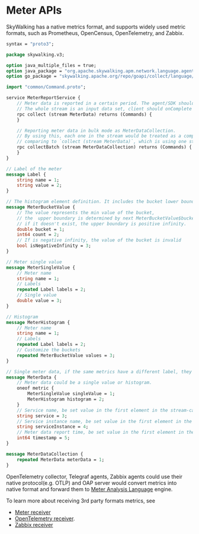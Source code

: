 # Meter APIs
SkyWalking has a native metrics format, and supports widely used metric formats, such as Prometheus, OpenCensus, OpenTelemetry, and Zabbix.

```protobuf
syntax = "proto3";

package skywalking.v3;

option java_multiple_files = true;
option java_package = "org.apache.skywalking.apm.network.language.agent.v3";
option go_package = "skywalking.apache.org/repo/goapi/collect/language/agent/v3";

import "common/Command.proto";

service MeterReportService {
    // Meter data is reported in a certain period. The agent/SDK should report all collected metrics in this period through one stream.
    // The whole stream is an input data set, client should onComplete the stream per report period.
    rpc collect (stream MeterData) returns (Commands) {
    }

    // Reporting meter data in bulk mode as MeterDataCollection.
    // By using this, each one in the stream would be treated as a complete input for MAL engine,
    // comparing to `collect (stream MeterData)`, which is using one stream as an input data set.
    rpc collectBatch (stream MeterDataCollection) returns (Commands) {
    }
}

// Label of the meter
message Label {
    string name = 1;
    string value = 2;
}

// The histogram element definition. It includes the bucket lower boundary and the count in the bucket.
message MeterBucketValue {
    // The value represents the min value of the bucket,
    // the  upper boundary is determined by next MeterBucketValue$bucket,
    // if it doesn't exist, the upper boundary is positive infinity.
    double bucket = 1;
    int64 count = 2;
    // If is negative infinity, the value of the bucket is invalid
    bool isNegativeInfinity = 3;
}

// Meter single value
message MeterSingleValue {
    // Meter name
    string name = 1;
    // Labels
    repeated Label labels = 2;
    // Single value
    double value = 3;
}

// Histogram
message MeterHistogram {
    // Meter name
    string name = 1;
    // Labels
    repeated Label labels = 2;
    // Customize the buckets
    repeated MeterBucketValue values = 3;
}

// Single meter data, if the same metrics have a different label, they will separate.
message MeterData {
    // Meter data could be a single value or histogram.
    oneof metric {
        MeterSingleValue singleValue = 1;
        MeterHistogram histogram = 2;
    }
    // Service name, be set value in the first element in the stream-call.
    string service = 3;
    // Service instance name, be set value in the first element in the stream-call.
    string serviceInstance = 4;
    // Meter data report time, be set value in the first element in the stream-call.
    int64 timestamp = 5;
}

message MeterDataCollection {
    repeated MeterData meterData = 1;
}
```

OpenTelemetry collector, Telegraf agents, Zabbix agents could use their native protocol(e.g. OTLP)
and OAP server would convert metrics into native format and forward them to [Meter Analysis Language](../concepts-and-designs/mal.md) engine.

To learn more about receiving 3rd party formats metrics, see 
- [Meter receiver](../setup/backend/backend-meter.md)
- [OpenTelemetry receiver](../setup/backend/opentelemetry-receiver.md).
- [Zabbix receiver](../setup/backend/backend-zabbix.md)
